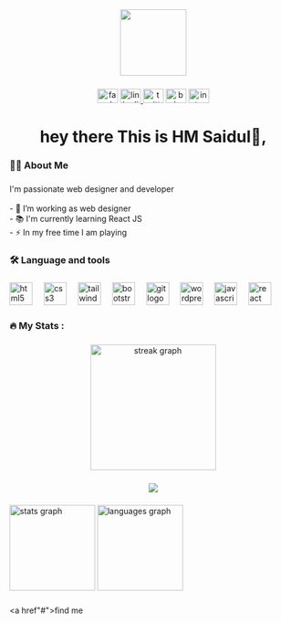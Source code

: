 
<div align="center">
  <img height="116" src="https://scontent.fcgp27-1.fna.fbcdn.net/v/t39.30808-1/407224836_345699118183718_3718113111589407728_n.jpg?stp=dst-jpg_s200x200&_nc_cat=107&ccb=1-7&_nc_sid=f4b9fd&_nc_eui2=AeGM5ob8rFWlkF2rY7towBXrBdlWPG9bnmUF2VY8b1ueZS9w1gDOiZRX23Id2e-hOsB5QzBtdU8RLqFq9FEdKq53&_nc_ohc=Ab1hYdccBlcQ7kNvgFayQAu&_nc_ht=scontent.fcgp27-1.fna&oh=00_AYAud4x3yyzKxb13ReTMjSExbhcMBbg9flfDopdezFW4tg&oe=66EA353F"  />
</div>

###

<div align="center">
  <img src="https://raw.githubusercontent.com/maurodesouza/profile-readme-generator/master/src/assets/icons/social/facebook/default.svg" width="36" height="25" alt="facebook logo"  />
  <a href="https://www.linkedin.com/in/saidulzayan09/" target="_blank">
    <img src="https://raw.githubusercontent.com/maurodesouza/profile-readme-generator/master/src/assets/icons/social/linkedin/default.svg" width="36" height="25" alt="linkedin logo"  />
  </a>
  <img src="https://raw.githubusercontent.com/maurodesouza/profile-readme-generator/master/src/assets/icons/social/twitter/default.svg" width="36" height="25" alt="twitter logo"  />
  <img src="https://raw.githubusercontent.com/maurodesouza/profile-readme-generator/master/src/assets/icons/social/behance/default.svg" width="36" height="25" alt="behance logo"  />
  <img src="https://raw.githubusercontent.com/maurodesouza/profile-readme-generator/master/src/assets/icons/social/instagram/default.svg" width="36" height="25" alt="instagram logo"  />
</div>

###

<h1 align="center">hey there This is HM Saidul👋,</h1>

###

<h3 align="left">👩‍💻  About Me</h3>

###

<p align="left">I'm  passionate web designer and developer<br><br>- 🔭 I’m working as web designer<br>- 📚 I'm currently learning React JS<br>- ⚡ In my free time I am playing</p>

###

<h3 align="left">🛠 Language and tools</h3>

###

<div align="left">
  <img src="https://cdn.jsdelivr.net/gh/devicons/devicon/icons/html5/html5-original.svg" height="40" alt="html5 logo"  />
  <img width="12" />
  <img src="https://cdn.jsdelivr.net/gh/devicons/devicon/icons/css3/css3-original.svg" height="40" alt="css3 logo"  />
  <img width="12" />
  <img src="https://cdn.jsdelivr.net/gh/devicons/devicon/icons/tailwindcss/tailwindcss-original-wordmark.svg" height="40" alt="tailwindcss logo"  />
  <img width="12" />
  <img src="https://cdn.jsdelivr.net/gh/devicons/devicon/icons/bootstrap/bootstrap-original.svg" height="40" alt="bootstrap logo"  />
  <img width="12" />
  <img src="https://cdn.jsdelivr.net/gh/devicons/devicon/icons/git/git-original.svg" height="40" alt="git logo"  />
  <img width="12" />
  <img src="https://cdn.jsdelivr.net/gh/devicons/devicon/icons/wordpress/wordpress-original.svg" height="40" alt="wordpress logo"  />
  <img width="12" />
  <img src="https://cdn.jsdelivr.net/gh/devicons/devicon/icons/javascript/javascript-original.svg" height="40" alt="javascript logo"  />
  <img width="12" />
  <img src="https://cdn.jsdelivr.net/gh/devicons/devicon/icons/react/react-original.svg" height="40" alt="react logo"  />
</div>

###

<h3 align="left">🔥   My Stats :</h3>

###

<div align="center">
  <img src="https://streak-stats.demolab.com?user=hm-saidul&locale=en&mode=daily&theme=dark&hide_border=false&border_radius=5&order=3" height="220" alt="streak graph"  />
</div>

###

<div align="center">
  <img src="https://visitor-badge.laobi.icu/badge?page_id=hm-saidul.hm-saidul&right_color=mediumturquoise"  />
</div>

###

<div align="left">
  <img src="https://github-readme-stats.vercel.app/api?username=hm-saidul&hide_title=false&hide_rank=false&show_icons=true&include_all_commits=true&count_private=true&disable_animations=false&theme=radical&locale=en&hide_border=false&order=1" height="150" alt="stats graph"  />
  <img src="https://github-readme-stats.vercel.app/api/top-langs?username=hm-saidul&locale=en&hide_title=false&layout=compact&card_width=320&langs_count=5&theme=dracula&hide_border=false&order=2" height="150" alt="languages graph"  />
</div>

###
<a href"#">find me</a>
###

